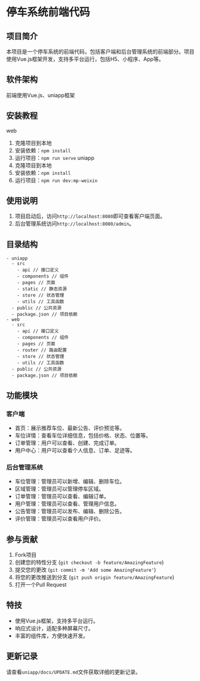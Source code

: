 # 停车系统前端代码

## 项目简介

本项目是一个停车系统的前端代码，包括客户端和后台管理系统的前端部分。项目使用Vue.js框架开发，支持多平台运行，包括H5、小程序、App等。

## 软件架构

前端使用Vue.js、uniapp框架

## 安装教程
web
1. 克隆项目到本地
2. 安装依赖：`npm install`
3. 运行项目：`npm run serve`
uniapp
1. 克隆项目到本地
2. 安装依赖：`npm install`
3. 运行项目：`npm run dev:mp-weixin`

## 使用说明

1. 项目启动后，访问`http://localhost:8080`即可查看客户端页面。
2. 后台管理系统访问`http://localhost:8080/admin`。

## 目录结构

```
- uniapp
  - src
    - api // 接口定义
    - components // 组件
    - pages // 页面
    - static // 静态资源
    - store // 状态管理
    - utils // 工具函数
  - public // 公共资源
  - package.json // 项目依赖
- web
  - src
    - api // 接口定义
    - components // 组件
    - pages // 页面
    - router // 路由配置
    - store // 状态管理
    - utils // 工具函数
  - public // 公共资源
  - package.json // 项目依赖
```

## 功能模块

### 客户端

- 首页：展示推荐车位、最新公告、评价预览等。
- 车位详情：查看车位详细信息，包括价格、状态、位置等。
- 订单管理：用户可以查看、创建、完成订单。
- 用户中心：用户可以查看个人信息、订单、足迹等。

### 后台管理系统

- 车位管理：管理员可以新增、编辑、删除车位。
- 区域管理：管理员可以管理停车区域。
- 订单管理：管理员可以查看、编辑订单。
- 用户管理：管理员可以查看、管理用户信息。
- 公告管理：管理员可以发布、编辑、删除公告。
- 评价管理：管理员可以查看用户评价。

## 参与贡献

1. Fork项目
2. 创建您的特性分支 (`git checkout -b feature/AmazingFeature`)
3. 提交您的更改 (`git commit -m 'Add some AmazingFeature'`)
4. 将您的更改推送到分支 (`git push origin feature/AmazingFeature`)
5. 打开一个Pull Request

## 特技

- 使用Vue.js框架，支持多平台运行。
- 响应式设计，适配多种屏幕尺寸。
- 丰富的组件库，方便快速开发。

## 更新记录

请查看`uniapp/docs/UPDATE.md`文件获取详细的更新记录。
